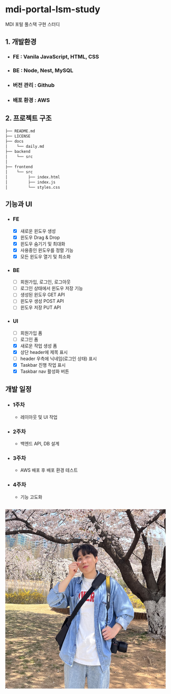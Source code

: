 # mdi-portal-lsm-study

MDI 포털 풀스택 구현 스터디

## 1. 개발환경

- ### FE : Vanila JavaScript, HTML, CSS
- ### BE : Node, Nest, MySQL
- ### 버전 관리 : Github
- ### 배포 환경 : AWS

## 2. 프로젝트 구조

```
├── README.md
├── LICENSE
├── docs
│    └── daily.md
├── backend
│    └── src
│
├── frontend
│    └── src
│         ├── index.html
│         ├── index.js
│         └── styles.css

```

## 기능과 UI

- ### FE

  - [X] 새로운 윈도우 생성
  - [X] 윈도우 Drag & Drop
  - [X] 윈도우 숨기기 및 최대화
  - [X] 사용중인 윈도우를 정렬 기능
  - [X] 모든 윈도우 열기 및 최소화

- ### BE

  - [ ] 회원가입, 로그인, 로그아웃
  - [ ] 로그인 상태에서 윈도우 저장 기능
  - [ ] 생성된 윈도우 GET API
  - [ ] 윈도우 생성 POST API
  - [ ] 윈도우 저장 PUT API

- ### UI
  - [ ] 회원가입 폼
  - [ ] 로그인 폼
  - [X] 새로운 작업 생성 폼
  - [X] 상단 header에 제목 표시
  - [ ] header 우측에 닉네임(로그인 상태) 표시
  - [X] Taskbar 진행 작업 표시
  - [X] Taskbar nav 활성화 버튼

## 개발 일정

- ### 1주차

  - 레이아웃 및 UI 작업

- ### 2주차

  - 백엔드 API, DB 설계

- ### 3주차

  - AWS 배포 후 배포 환경 테스트

- ### 4주차

  - 기능 고도화

##

![이수민](sumin.jpg)
